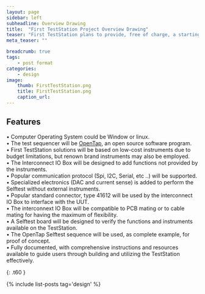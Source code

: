 ```yaml
---
layout: page
sidebar: left
subheadline: Overview Drawing
title:  "First TestStation Project Overview Drawing"
teaser: "First TestStation plans to provide, free of charge, a starting test solution for testing electronic production boards or electronic systems."
meta_teaser: ""

breadcrumb: true
tags:
    - post format
categories:
    - design
image:
    thumb: FirstTestStation.png
    title: FirstTestStation.png
    caption_url:
---
```



## Features

•	Computer Operating System could be Window or linux.<br>
•	The test sequencer will be <a href= "http://opentap.io/OpenTap">OpenTap</a>, an open source software program.<br>
•	First TestStation solutions will be based on low-cost instruments due to budget limitations, but renown brand instruments may also be employed.<br>
•	The Interconnect IO Box will be designed to add functions not provided by the instruments.<br>
•	Popular communication protocol (Spi, I2C, Serial, etc ..) will be supported.<br>
•	Specialized electronics (DAC and current sense) is added to perform the Selftest without external instruments.<br>
•	Popular standard connector, type 41612 will be used by the interconnect IO Box to interface with the UUT.<br>
•	The interconnext IO Box will be compatible to PCB mating or to cable mating for having the maximum of flexibility.<br>
•	A Selftest board will be designed to verify the functions and instruments available on the TestStation.<br>
•	The OpenTap Selftest sequence will be used, as complete example, for proof of concept.<br>
•	Fully documented, with comprehensive instructions and resources available to guide users through building and utilizing the TestStation effectively.

 
{: .t60 }

{% include list-posts tag='design' %}